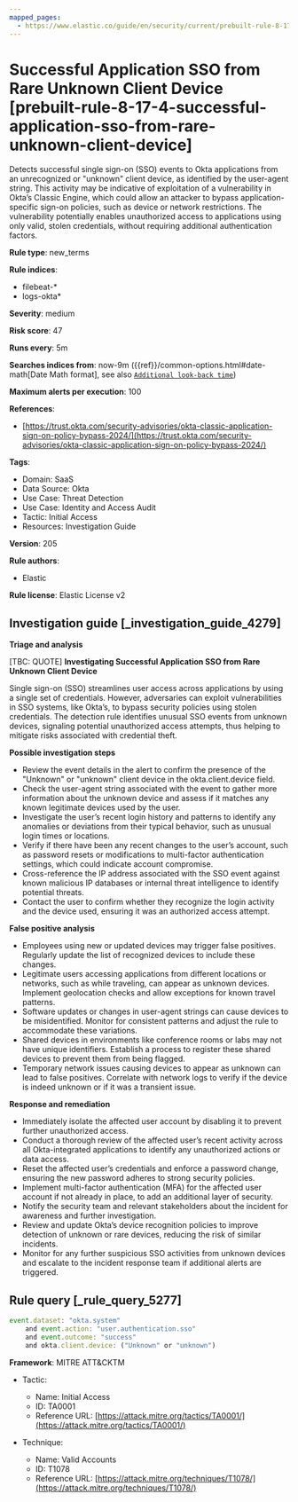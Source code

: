 ```yaml
---
mapped_pages:
  - https://www.elastic.co/guide/en/security/current/prebuilt-rule-8-17-4-successful-application-sso-from-rare-unknown-client-device.html
---
```


# Successful Application SSO from Rare Unknown Client Device [prebuilt-rule-8-17-4-successful-application-sso-from-rare-unknown-client-device]

Detects successful single sign-on (SSO) events to Okta applications from an unrecognized or "unknown" client device, as identified by the user-agent string. This activity may be indicative of exploitation of a vulnerability in Okta’s Classic Engine, which could allow an attacker to bypass application-specific sign-on policies, such as device or network restrictions. The vulnerability potentially enables unauthorized access to applications using only valid, stolen credentials, without requiring additional authentication factors.

**Rule type**: new_terms

**Rule indices**:

* filebeat-*
* logs-okta*

**Severity**: medium

**Risk score**: 47

**Runs every**: 5m

**Searches indices from**: now-9m ({{ref}}/common-options.html#date-math[Date Math format], see also [`Additional look-back time`](docs-content://solutions/security/detect-and-alert/create-detection-rule.md#rule-schedule))

**Maximum alerts per execution**: 100

**References**:

* [https://trust.okta.com/security-advisories/okta-classic-application-sign-on-policy-bypass-2024/](https://trust.okta.com/security-advisories/okta-classic-application-sign-on-policy-bypass-2024/)

**Tags**:

* Domain: SaaS
* Data Source: Okta
* Use Case: Threat Detection
* Use Case: Identity and Access Audit
* Tactic: Initial Access
* Resources: Investigation Guide

**Version**: 205

**Rule authors**:

* Elastic

**Rule license**: Elastic License v2

## Investigation guide [_investigation_guide_4279]

**Triage and analysis**

[TBC: QUOTE]
**Investigating Successful Application SSO from Rare Unknown Client Device**

Single sign-on (SSO) streamlines user access across applications by using a single set of credentials. However, adversaries can exploit vulnerabilities in SSO systems, like Okta’s, to bypass security policies using stolen credentials. The detection rule identifies unusual SSO events from unknown devices, signaling potential unauthorized access attempts, thus helping to mitigate risks associated with credential theft.

**Possible investigation steps**

* Review the event details in the alert to confirm the presence of the "Unknown" or "unknown" client device in the okta.client.device field.
* Check the user-agent string associated with the event to gather more information about the unknown device and assess if it matches any known legitimate devices used by the user.
* Investigate the user’s recent login history and patterns to identify any anomalies or deviations from their typical behavior, such as unusual login times or locations.
* Verify if there have been any recent changes to the user’s account, such as password resets or modifications to multi-factor authentication settings, which could indicate account compromise.
* Cross-reference the IP address associated with the SSO event against known malicious IP databases or internal threat intelligence to identify potential threats.
* Contact the user to confirm whether they recognize the login activity and the device used, ensuring it was an authorized access attempt.

**False positive analysis**

* Employees using new or updated devices may trigger false positives. Regularly update the list of recognized devices to include these changes.
* Legitimate users accessing applications from different locations or networks, such as while traveling, can appear as unknown devices. Implement geolocation checks and allow exceptions for known travel patterns.
* Software updates or changes in user-agent strings can cause devices to be misidentified. Monitor for consistent patterns and adjust the rule to accommodate these variations.
* Shared devices in environments like conference rooms or labs may not have unique identifiers. Establish a process to register these shared devices to prevent them from being flagged.
* Temporary network issues causing devices to appear as unknown can lead to false positives. Correlate with network logs to verify if the device is indeed unknown or if it was a transient issue.

**Response and remediation**

* Immediately isolate the affected user account by disabling it to prevent further unauthorized access.
* Conduct a thorough review of the affected user’s recent activity across all Okta-integrated applications to identify any unauthorized actions or data access.
* Reset the affected user’s credentials and enforce a password change, ensuring the new password adheres to strong security policies.
* Implement multi-factor authentication (MFA) for the affected user account if not already in place, to add an additional layer of security.
* Notify the security team and relevant stakeholders about the incident for awareness and further investigation.
* Review and update Okta’s device recognition policies to improve detection of unknown or rare devices, reducing the risk of similar incidents.
* Monitor for any further suspicious SSO activities from unknown devices and escalate to the incident response team if additional alerts are triggered.


## Rule query [_rule_query_5277]

```js
event.dataset: "okta.system"
    and event.action: "user.authentication.sso"
    and event.outcome: "success"
    and okta.client.device: ("Unknown" or "unknown")
```

**Framework**: MITRE ATT&CKTM

* Tactic:

    * Name: Initial Access
    * ID: TA0001
    * Reference URL: [https://attack.mitre.org/tactics/TA0001/](https://attack.mitre.org/tactics/TA0001/)

* Technique:

    * Name: Valid Accounts
    * ID: T1078
    * Reference URL: [https://attack.mitre.org/techniques/T1078/](https://attack.mitre.org/techniques/T1078/)




